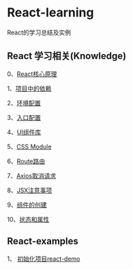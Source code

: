 <!--
 * @Author: Li Zhiliang
 * @Date: 2020-10-28 10:45:06
 * @LastEditors: Li Zhiliang
 * @LastEditTime: 2020-10-28 10:55:31
 * @FilePath: /React-learning/README.md
-->
# React-learning
React的学习总结及实例

## React 学习相关(Knowledge)

0、[React核心原理](https://github.com/Scorpio-li/react-learning/tree/main/knowledge/core-principles)

1、[项目中的依赖](https://github.com/Scorpio-li/react-learning/tree/main/knowledge/dependent.md)

2、[环境配置](https://github.com/Scorpio-li/react-learning/tree/mian/knowledge/environmentConfig.md)

3、[入口配置](https://github.com/Scorpio-li/react-learning/tree/mian/knowledge/entranceConfig.md)

4、[UI组件库](https://github.com/Scorpio-li/react-learning/tree/mian/knowledge/UIModule.md)

5、[CSS Module](https://github.com/Scorpio-li/react-learning/tree/mian/knowledge/cssModule.md)

6、[Route路由](https://github.com/Scorpio-li/react-learning/tree/mian/knowledge/route.md)

7、[Axios取消请求](https://github.com/Scorpio-li/react-learning/tree/mian/knowledge/axios.md)

8、[JSX注意事项](https://github.com/Scorpio-li/react-learning/tree/mian/knowledge/jsx.md)

9、[组件的创建](https://github.com/Scorpio-li/react-learning/tree/mian/knowledge/component.md)

10、[状态和属性](https://github.com/Scorpio-li/react-learning/tree/mian/knowledge/stateprop.md)

## React-examples

1、 [初始化项目react-demo](https://github.com/Scorpio-li/react-learning/tree/main/examples/react-demo)